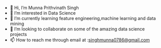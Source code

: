- 👋 Hi, I’m Munna Prithvinath Singh 
- 👀 I’m interested in Data Science
- 🌱 I’m currently learning feature engineering,machine learning and data mining
- 💞️ I’m looking to collaborate on some of the amazing data science projects
- 📫 How to reach me through email at :singhmunna0786@gmail.com

<!---
msitcian/msitcian is a ✨ special ✨ repository because its `README.md` (this file) appears on your GitHub profile.
You can click the Preview link to take a look at your changes.
--->
